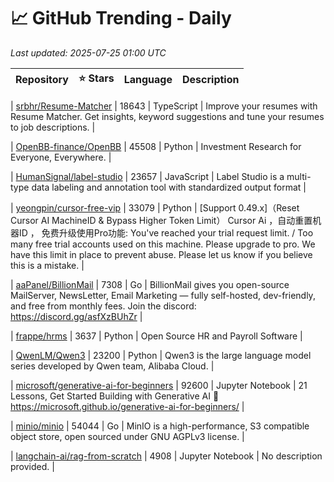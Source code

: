 # 📈 GitHub Trending - Daily

_Last updated: 2025-07-25 01:00 UTC_

| Repository | ⭐ Stars | Language | Description |
|------------|--------:|----------|-------------|

| [srbhr/Resume-Matcher](https://github.com/srbhr/Resume-Matcher) | 18643 | TypeScript | Improve your resumes with Resume Matcher. Get insights, keyword suggestions and tune your resumes to job descriptions. |

| [OpenBB-finance/OpenBB](https://github.com/OpenBB-finance/OpenBB) | 45508 | Python | Investment Research for Everyone, Everywhere. |

| [HumanSignal/label-studio](https://github.com/HumanSignal/label-studio) | 23657 | JavaScript | Label Studio is a multi-type data labeling and annotation tool with standardized output format |

| [yeongpin/cursor-free-vip](https://github.com/yeongpin/cursor-free-vip) | 33079 | Python | [Support 0.49.x]（Reset Cursor AI MachineID & Bypass Higher Token Limit） Cursor Ai ，自动重置机器ID ， 免费升级使用Pro功能: You've reached your trial request limit. / Too many free trial accounts used on this machine. Please upgrade to pro. We have this limit in place to prevent abuse. Please let us know if you believe this is a mistake. |

| [aaPanel/BillionMail](https://github.com/aaPanel/BillionMail) | 7308 | Go | BillionMail gives you open-source MailServer, NewsLetter, Email Marketing — fully self-hosted, dev-friendly, and free from monthly fees. Join the discord: https://discord.gg/asfXzBUhZr |

| [frappe/hrms](https://github.com/frappe/hrms) | 3637 | Python | Open Source HR and Payroll Software |

| [QwenLM/Qwen3](https://github.com/QwenLM/Qwen3) | 23200 | Python | Qwen3 is the large language model series developed by Qwen team, Alibaba Cloud. |

| [microsoft/generative-ai-for-beginners](https://github.com/microsoft/generative-ai-for-beginners) | 92600 | Jupyter Notebook | 21 Lessons, Get Started Building with Generative AI 🔗 https://microsoft.github.io/generative-ai-for-beginners/ |

| [minio/minio](https://github.com/minio/minio) | 54044 | Go | MinIO is a high-performance, S3 compatible object store, open sourced under GNU AGPLv3 license. |

| [langchain-ai/rag-from-scratch](https://github.com/langchain-ai/rag-from-scratch) | 4908 | Jupyter Notebook | No description provided. |
